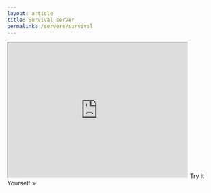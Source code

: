 ```yaml
---
layout: article
title: Survival server
permalink: /servers/survival
---
```


<iframe width="420" height="315"
src="https://youtube.com/mgqmmrZ2qc8">
</iframe>
Try it Yourself »

